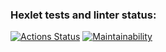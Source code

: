 ### Hexlet tests and linter status:
[![Actions Status](https://github.com/Ingsip/frontend-project-44/actions/workflows/hexlet-check.yml/badge.svg)](https://github.com/Ingsip/frontend-project-44/actions)
[![Maintainability](https://api.codeclimate.com/v1/badges/ba7cd0f1817da7bb81e6/maintainability)](https://codeclimate.com/github/Ingsip/frontend-project-44/maintainability)